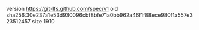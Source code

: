 version https://git-lfs.github.com/spec/v1
oid sha256:30e237a1e53d930096cbf8bfe71a0bb962a46f1f88ece980f1a557e323512457
size 1910
